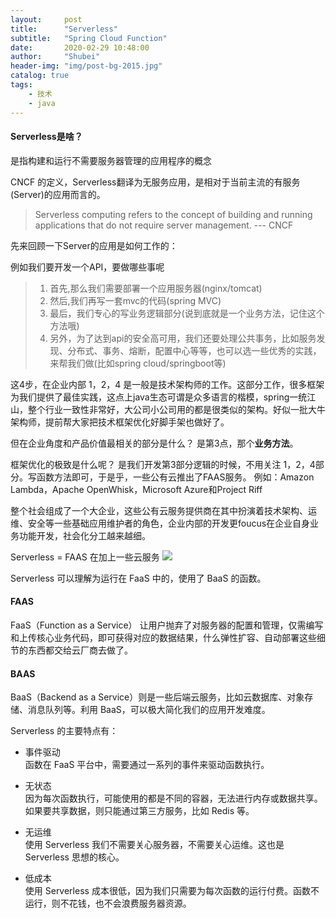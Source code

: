 ```yaml
---
layout:     post  
title:      "Serverless"  
subtitle:   "Spring Cloud Function"  
date:       2020-02-29 10:48:00  
author:     "Shubei"  
header-img: "img/post-bg-2015.jpg"  
catalog: true  
tags:  
    - 技术  
    - java  
---  
```


#### Serverless是啥？

是指构建和运行不需要服务器管理的应用程序的概念
 
CNCF 的定义，Serverless翻译为无服务应用，是相对于当前主流的有服务(Server)的应用而言的。  
>Serverless computing refers to the concept of building and running applications that do not require server management. --- CNCF

先来回顾一下Server的应用是如何工作的：  

例如我们要开发一个API，要做哪些事呢  
> 1. 首先,那么我们需要部署一个应用服务器(nginx/tomcat)
> 2. 然后,我们再写一套mvc的代码(spring MVC)
> 3. 最后，我们专心的写业务逻辑部分(说到底就是一个业务方法，记住这个方法哦)
> 4. 另外，为了达到api的安全高可用，我们还要处理公共事务，比如服务发现、分布式、事务、熔断，配置中心等等，也可以选一些优秀的实践，来帮我们做(比如spring cloud/springboot等)  

这4步，在企业内部 1，2，4 是一般是技术架构师的工作。这部分工作，很多框架为我们提供了最佳实践，这点上java生态可谓是众多语言的楷模，spring一统江山，整个行业一致性非常好，大公司小公司用的都是很类似的架构。好似一批大牛架构师，提前帮大家把技术框架优化好脚手架也做好了。

但在企业角度和产品价值最相关的部分是什么？ 是第3点，那个**业务方法**。

框架优化的极致是什么呢？  是我们开发第3部分逻辑的时候，不用关注 1，2，4部分。写函数方法即可，于是乎，一些公有云推出了FAAS服务。
例如：Amazon Lambda，Apache OpenWhisk，Microsoft Azure和Project Riff

整个社会组成了一个大企业，这些公有云服务提供商在其中扮演着技术架构、运维、安全等一些基础应用维护者的角色，企业内部的开发更foucus在企业自身业务功能开发，社会化分工越来越细。

Serverless = FAAS 在加上一些云服务
![](http://shubei-blog.oss-cn-beijing.aliyuncs.com/pasteimageintomarkdown/2020-02-29/69205734031453.png?Expires=4736561209&OSSAccessKeyId=LTAI4Fv8o4J1qrtFrYcJsmA2&Signature=0cqK%2BmOKQX6IM81a1A3powX4nkQ%3D)

Serverless 可以理解为运行在 FaaS 中的，使用了 BaaS 的函数。

#### FAAS
FaaS（Function as a Service）
让用户抛弃了对服务器的配置和管理，仅需编写和上传核心业务代码，即可获得对应的数据结果，什么弹性扩容、自动部署这些细节的东西都交给云厂商去做了。

#### BAAS 
BaaS（Backend as a Service）则是一些后端云服务，比如云数据库、对象存储、消息队列等。利用 BaaS，可以极大简化我们的应用开发难度。

Serverless 的主要特点有：

* 事件驱动  
  函数在 FaaS 平台中，需要通过一系列的事件来驱动函数执行。

* 无状态  
  因为每次函数执行，可能使用的都是不同的容器，无法进行内存或数据共享。如果要共享数据，则只能通过第三方服务，比如 Redis 等。

* 无运维  
  使用 Serverless 我们不需要关心服务器，不需要关心运维。这也是 Serverless 思想的核心。

* 低成本  
  使用 Serverless 成本很低，因为我们只需要为每次函数的运行付费。函数不运行，则不花钱，也不会浪费服务器资源。  